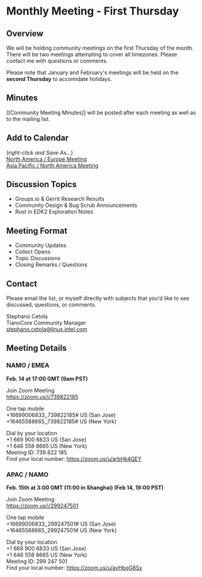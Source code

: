 # Monthly Meeting - First Thursday
## Overview
We will be holding community meetings on the first Thursday of the month. There will be two meetings attempting to cover all timezones. Please contact me with questions or comments.  

Please note that January and February's meetings will be held on the **second Thursday** to accomidate holidays.

## Minutes
[[Community Meeting Minutes]] will be posted after each meeting as well as to the mailing list.

## Add to Calendar
(_right-click and Save As..._)  
[North America / Europe Meeting](https://raw.githubusercontent.com/tianocore/tianocore.github.io/master/TianoCore-February-Community-Meeting-NAMO-EMEA.ics)  
[Asia Pacific / North America Meeting](https://raw.githubusercontent.com/tianocore/tianocore.github.io/master/TianoCore-February-Community-Meeting-APAC-NAMO.ics) 

## Discussion Topics
- Groups.io & Gerrit Research Results
- Community Design & Bug Scrub Announcements
- Rust in EDK2 Exploration Notes

## Meeting Format
- Community Updates
- Collect Opens
- Topic Discussions
- Closing Remarks / Questions


## Contact
Please email the list, or myself directly with subjects that you'd like to see discussed, questions, or comments.

Stephano Cetola  
TianoCore Community Manager  
stephano.cetola@linux.intel.com    
  
## Meeting Details

### NAMO / EMEA

**Feb. 14 at 17:00 GMT (9am PST)**

Join Zoom Meeting  
https://zoom.us/j/739822185  
  
One tap mobile  
+16699006833,,739822185# US (San Jose)  
+16465588665,,739822185# US (New York)  
  
Dial by your location  
        +1 669 900 6833 US (San Jose)  
        +1 646 558 8665 US (New York)  
Meeting ID: 739 822 185  
Find your local number: https://zoom.us/u/arbHk4QEY  
  
### APAC / NAMO
  
**Feb. 15th at 3:00 GMT (11:00 in Shanghai) (Feb 14, 19:00 PST)**
  
Join Zoom Meeting  
https://zoom.us/j/299247501  
  
One tap mobile  
+16699006833,,299247501# US (San Jose)  
+16465588665,,299247501# US (New York)  
  
Dial by your location  
        +1 669 900 6833 US (San Jose)  
        +1 646 558 8665 US (New York)  
Meeting ID: 299 247 501  
Find your local number: https://zoom.us/u/avHbqG8Sx  